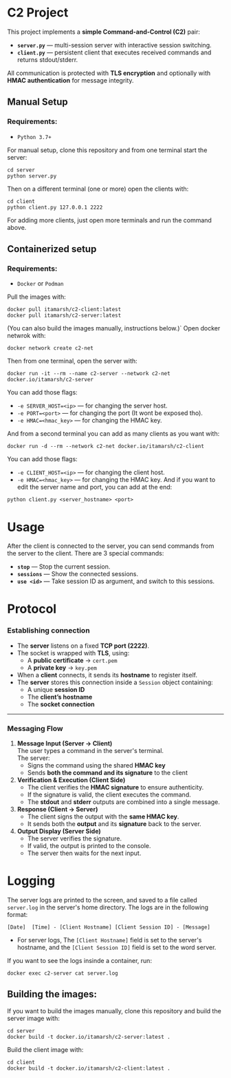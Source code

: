 # C2 Project

This project implements a **simple Command-and-Control (C2)** pair:

-  **`server.py`** — multi-session server with interactive session switching.
-  **`client.py`** — persistent client that executes received commands and returns stdout/stderr.

All communication is protected with **TLS encryption** and optionally with **HMAC authentication** for message integrity.

## Manual Setup
### Requirements:
- `Python 3.7+`

For manual setup, clone this repository and from one terminal start the server:
```
cd server
python server.py
```
Then on a different terminal (one or more) open the clients with:
```
cd client
python client.py 127.0.0.1 2222
```
For adding more clients, just open more terminals and run the command above.
## Containerized setup
### Requirements:
- `Docker` or `Podman`

Pull the images with:
```
docker pull itamarsh/c2-client:latest
docker pull itamarsh/c2-server:latest
```
(You can also build the images manually, instructions below.)`
Open docker netwrok with:
```
docker network create c2-net
```
Then from one terminal, open the server with:
```
docker run -it --rm --name c2-server --network c2-net docker.io/itamarsh/c2-server
```
You can add those flags:
-  `-e SERVER_HOST=<ip>` — for changing the server host.
-  `-e PORT=<port>` — for changing the port (It wont be exposed tho).
-  `-e HMAC=<hmac_key>` — for changing the HMAC key.

And from a second terminal you can add as many clients as you want with:
```
docker run -d --rm --network c2-net docker.io/itamarsh/c2-client
```
You can add those flags:
-  `-e CLIENT_HOST=<ip>` — for changing the client host.
-  `-e HMAC=<hmac_key>` — for changing the HMAC key.
And if you want to edit the server name and port, you can add at the end:
```
python client.py <server_hostname> <port>
```

# Usage
After the client is connected to the server, you can send commands from the server to the client.
There are 3 special commands:
-  **`stop`** — Stop the current session.
-  **`sessions`** — Show the connected sessions.
-  **`use <id>`** — Take session ID as argument, and switch to this sessions.

# Protocol

### Establishing connection

-   The **server** listens on a fixed **TCP port (2222)**.
-   The socket is wrapped with **TLS**, using:
    -   A **public certificate** → `cert.pem`
    -   A **private key** → `key.pem`   
-   When a **client** connects, it sends its **hostname** to register itself.
-   The **server** stores this connection inside a `Session` object containing:
    -   A unique **session ID**
    -   The **client’s hostname**
    -   The **socket connection**
----------
### Messaging Flow

1.  **Message Input (Server → Client)**  
    The user types a command in the server's terminal.  
    The server:
    -   Signs the command using the shared **HMAC key**        
    -   Sends **both the command and its signature** to the client
2.  **Verification & Execution (Client Side)**
    -   The client verifies the **HMAC signature** to ensure authenticity.
    -   If the signature is valid, the client executes the command.
    -   The **stdout** and **stderr** outputs are combined into a single message.
3.  **Response (Client → Server)**
    -   The client signs the output with the **same HMAC key**.
    -   It sends both the **output** and its **signature** back to the server.
4.  **Output Display (Server Side)**
    -   The server verifies the signature.
    -   If valid, the output is printed to the console.
    -   The server then waits for the next input.

# Logging
The server logs are printed to the screen, and saved to a file called `server.log` in the server's home directory.
The logs are in the following format:
```
[Date]  [Time] - [Client Hostname] [Client Session ID] - [Message]
```
* For server logs, The `[Client Hostname]` field is set to the server's hostname, and the `[Client Session ID]` field is set to the word server.

If you want to see the logs insinde a container, run:
```
docker exec c2-server cat server.log
```

## Building the images:
If you want to build the images manually, clone this repository and build the server image with:
```
cd server
docker build -t docker.io/itamarsh/c2-server:latest .
```
Build the client image with:
```
cd client
docker build -t docker.io/itamarsh/c2-client:latest .
```
